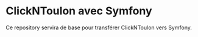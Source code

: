 # ClickNToulon avec Symfony

Ce repository servira de base pour transférer ClickNToulon vers Symfony.